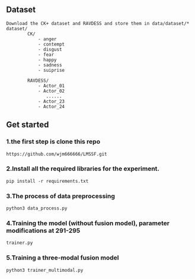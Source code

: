 ## Dataset
    Download the CK+ dataset and RAVDESS and store them in data/dataset/*
    dataset/
            CK/
                - anger
                - contempt
                - disgust
                - fear
                - happy
                - sadness
                - suiprise
    
            RAVDESS/
                - Actor_01
                - Actor_02
                   ......
                - Actor_23
                - Actor_24
## Get started
### 1.the first step is clone this repo
    https://github.com/wjm666666/LMSSF.git
### 2.Install all the required libraries for the experiment.
    pip install -r requirements.txt
### 3.The process of data preprocessing 
    python3 data_process.py
### 4.Training the model (without fusion model), parameter modifications at 291-295
    trainer.py
### 5.Training a three-modal fusion model
    python3 trainer_multimodal.py

